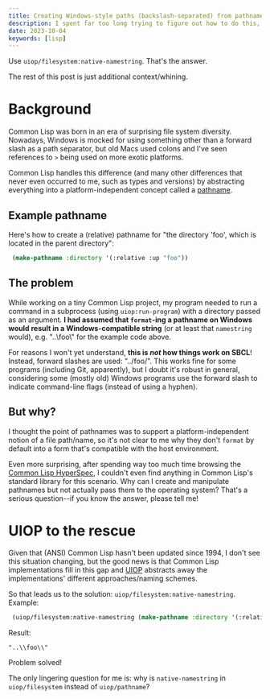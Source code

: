 ```yaml
---
title: Creating Windows-style paths (backslash-separated) from pathnames in Common Lisp
description: I spent far too long trying to figure out how to do this, so I'm documenting it here, in case anyone else has trouble finding the answer.
date: 2023-10-04
keywords: [lisp]
---
```

Use `uiop/filesystem:native-namestring`. That's the answer.

The rest of this post is just additional context/whining.

# Background
Common Lisp was born in an era of surprising file system diversity. Nowadays, Windows is mocked for using something other than a forward slash as a path separator, but old Macs used colons and I've seen references to `>` being used on more exotic platforms.

Common Lisp handles this difference (and many other differences that never even occurred to me, such as types and versions) by abstracting everything into a platform-independent concept called a [pathname](http://www.ai.mit.edu/projects/iiip/doc/CommonLISP/HyperSpec/Body/glo_p.html#pathname).

## Example pathname
Here's how to create a (relative) pathname for "the directory 'foo', which is located in the parent directory":

```lisp
 (make-pathname :directory '(:relative :up "foo"))
```

## The problem
While working on a tiny Common Lisp project, my program needed to run a command in a subprocess (using `uiop:run-program`) with a directory passed as an argument. **I had assumed that `format`-ing a pathname on Windows would result in a Windows-compatible string** (or at least that `namestring` would), e.g. "..\\foo\\" for the example code above.

For reasons I won't yet understand, **this is *not* how things work on SBCL**! Instead, forward slashes are used: "../foo/". This works fine for some programs (including Git, apparently), but I doubt it's robust in general, considering some (mostly old) Windows programs use the forward slash to indicate command-line flags (instead of using a hyphen).

## But why?
I thought the point of pathnames was to support a platform-independent notion of a file path/name, so it's not clear to me why they don't `format` by default into a form that's compatible with the host environment.

Even more surprising, after spending way too much time browsing the [Common Lisp HyperSpec](http://www.ai.mit.edu/projects/iiip/doc/CommonLISP/HyperSpec/FrontMatter/index.html), I couldn't even find anything in Common Lisp's standard library for this scenario. Why can I create and manipulate pathnames but not actually pass them to the operating system? That's a serious question--if you know the answer, please tell me!

# UIOP to the rescue
Given that (ANSI) Common Lisp hasn't been updated since 1994, I don't see this situation changing, but the good news is that Common Lisp implementations fill in this gap and [UIOP](https://asdf.common-lisp.dev/uiop.html) abstracts away the implementations' different approaches/naming schemes.

So that leads us to the solution: `uiop/filesystem:native-namestring`. Example:

```lisp
 (uiop/filesystem:native-namestring (make-pathname :directory '(:relative :up "foo")))
```

Result:

```
"..\\foo\\"
```

Problem solved!

The only lingering question for me is: why is `native-namestring` in `uiop/filesystem` instead of `uiop/pathname`?